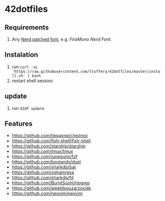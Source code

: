# 42dotfiles

## Requirements

1. Any [Nerd patched font](https://www.nerdfonts.com/), e.g. *FiraMono Nerd Font*.

## Instalation

1. run ``` curl -sL 'https://raw.githubusercontent.com/ltuffery/42dotfiles/master/install.sh' | bash ```
2. restart shell session

## update

1. run ```42df update```

## Features

- https://github.com/twpayne/chezmoi
- https://github.com/fish-shell/fish-shell
- https://github.com/starship/starship
- https://github.com/tmux/tmux
- https://github.com/junegunn/fzf
- https://github.com/bootandy/dust
- https://github.com/sharkdp/bat
- https://github.com/ogham/exa
- https://github.com/sharkdp/fd
- https://github.com/BurntSushi/ripgrep
- https://github.com/ajeetdsouza/zoxide
- https://github.com/neovim/neovim
